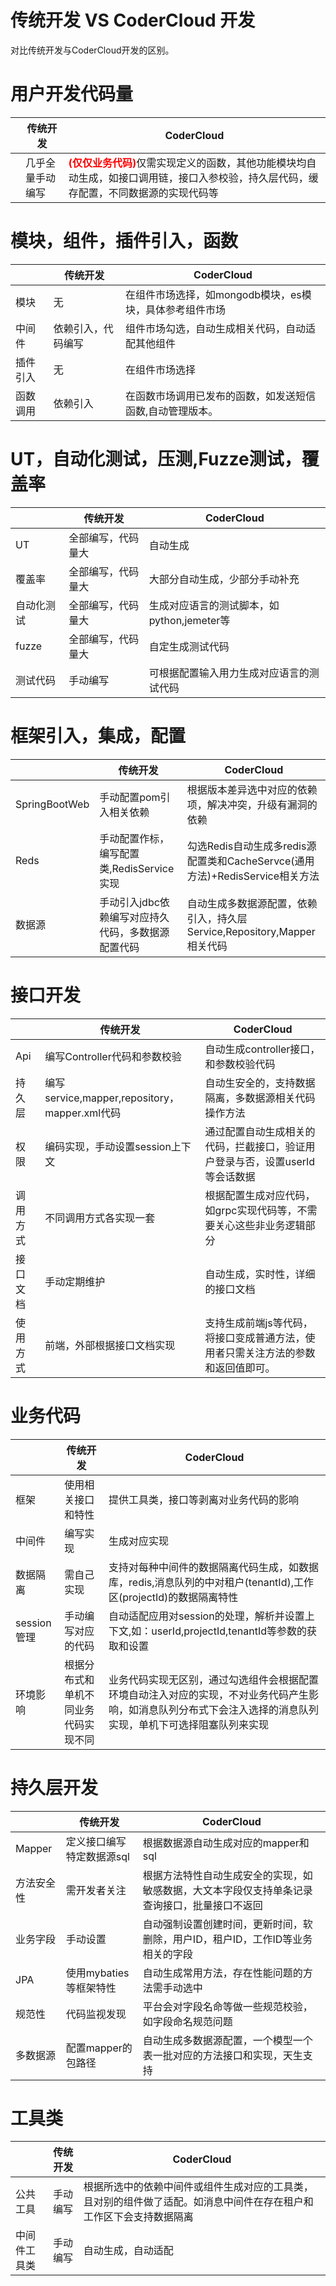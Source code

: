 # 传统开发 VS CoderCloud 开发
对比传统开发与CoderCloud开发的区别。

# 用户开发代码量

||  传统开发  | CoderCloud  |
|----|  ----  | ----  |
||  几乎全量手动编写  | <b style='color:red'>(仅仅业务代码)</b>仅需实现定义的函数，其他功能模块均自动生成，如接口调用链，接口入参校验，持久层代码，缓存配置，不同数据源的实现代码等 |

# 模块，组件，插件引入，函数

||  传统开发  | CoderCloud  |
|----|  ----  | ----  |
|模块|无|在组件市场选择，如mongodb模块，es模块，具体参考组件市场
|中间件|依赖引入，代码编写|组件市场勾选，自动生成相关代码，自动适配其他组件|
|插件引入|无|在组件市场选择
|函数调用|依赖引入|在函数市场调用已发布的函数，如发送短信函数,自动管理版本。

# UT，自动化测试，压测,Fuzze测试，覆盖率

||  传统开发  | CoderCloud  |
|----|  ----  | ----  |
|UT|全部编写，代码量大|自动生成|
|覆盖率|全部编写，代码量大|大部分自动生成，少部分手动补充
|自动化测试|全部编写，代码量大|生成对应语言的测试脚本，如python,jemeter等
|fuzze|全部编写，代码量大|自定生成测试代码
|测试代码|手动编写|可根据配置输入用力生成对应语言的测试代码|

# 框架引入，集成，配置

||  传统开发  | CoderCloud  |
|----|  ----  | ----  |
|SpringBootWeb| 手动配置pom引入相关依赖  | 根据版本差异选中对应的依赖项，解决冲突，升级有漏洞的依赖 |
|Reds| 手动配置作标，编写配置类,RedisService实现  | 勾选Redis自动生成多redis源配置类和CacheServce(通用方法)+RedisService相关方法 |
|数据源| 手动引入jdbc依赖编写对应持久代码，多数据源配置代码  | 自动生成多数据源配置，依赖引入，持久层Service,Repository,Mapper相关代码 |


# 接口开发

||  传统开发  | CoderCloud  |
|----|  ----  | ----  |
|Api|编写Controller代码和参数校验|自动生成controller接口，和参数校验代码|
|持久层|编写service,mapper,repository，mapper.xml代码|自动生安全的，支持数据隔离，多数据源相关代码操作方法|
|权限|编码实现，手动设置session上下文|通过配置自动生成相关的代码，拦截接口，验证用户登录与否，设置userId等会话数据
|调用方式|不同调用方式各实现一套|根据配置生成对应代码，如grpc实现代码等，不需要关心这些非业务逻辑部分
|接口文档|手动定期维护|自动生成，实时性，详细的接口文档|
|使用方式|前端，外部根据接口文档实现|支持生成前端js等代码，将接口变成普通方法，使用者只需关注方法的参数和返回值即可。

# 业务代码

||  传统开发  | CoderCloud  |
|----|  ----  | ----  |
|框架|使用相关接口和特性|提供工具类，接口等剥离对业务代码的影响|
|中间件|编写实现|生成对应实现|
|数据隔离|需自己实现|支持对每种中间件的数据隔离代码生成，如数据库，redis,消息队列的中对租户(tenantId),工作区(projectId)的数据隔离特性|
|session管理|手动编写对应的代码|自动适配应用对session的处理，解析并设置上下文,如：userId,projectId,tenantId等参数的获取和设置|
|环境影响|根据分布式和单机不同业务代码实现不同|业务代码实现无区别，通过勾选组件会根据配置环境自动注入对应的实现，不对业务代码产生影响，如消息队列分布式下会注入选择的消息队列实现，单机下可选择阻塞队列来实现|

# 持久层开发

||  传统开发  | CoderCloud  |
|----|  ----  | ----  |
|Mapper|定义接口编写特定数据源sql|根据数据源自动生成对应的mapper和sql
|方法安全性|需开发者关注|根据方法特性自动生成安全的实现，如敏感数据，大文本字段仅支持单条记录查询接口，批量接口不返回
|业务字段|手动设置|自动强制设置创建时间，更新时间，软删除，用户ID，租户ID，工作ID等业务相关的字段
|JPA|使用mybaties等框架特性|自动生成常用方法，存在性能问题的方法需手动选中
|规范性|代码监视发现|平台会对字段名命等做一些规范校验，如字段命名规范问题|
|多数据源|配置mapper的包路径|自动生成多数据源配置，一个模型一个表一批对应的方法接口和实现，天生支持

# 工具类

||  传统开发  | CoderCloud  |
|----|  ----  | ----  |
|公共工具|手动编写|根据所选中的依赖中间件或组件生成对应的工具类，且对别的组件做了适配。如消息中间件在存在租户和工作区下会支持数据隔离
|中间件工具类|手动编写|自动生成，自动适配|
